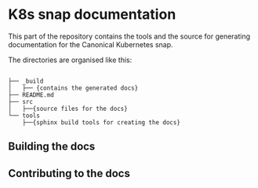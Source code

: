 # K8s snap documentation

This part of the repository contains the tools and the source for generating documentation for the Canonical Kubernetes snap.

The directories are organised like this:

```

├── _build
│   ├── {contains the generated docs}
├── README.md
├── src
│   ├──{source files for the docs}
└── tools
    ├──{sphinx build tools for creating the docs}
```

## Building the docs

## Contributing to the docs